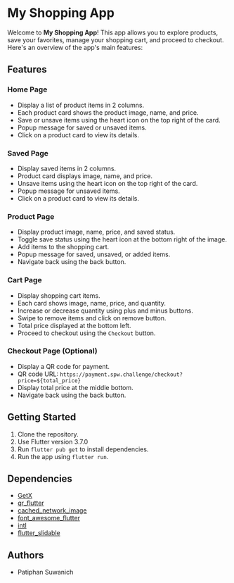 # My Shopping App

Welcome to **My Shopping App**! This app allows you to explore products, save your favorites, manage your shopping cart, and proceed to checkout. Here's an overview of the app's main features:

## Features

### Home Page

- Display a list of product items in 2 columns.
- Each product card shows the product image, name, and price.
- Save or unsave items using the heart icon on the top right of the card.
- Popup message for saved or unsaved items.
- Click on a product card to view its details.

### Saved Page

- Display saved items in 2 columns.
- Product card displays image, name, and price.
- Unsave items using the heart icon on the top right of the card.
- Popup message for unsaved items.
- Click on a product card to view its details.

### Product Page

- Display product image, name, price, and saved status.
- Toggle save status using the heart icon at the bottom right of the image.
- Add items to the shopping cart.
- Popup message for saved, unsaved, or added items.
- Navigate back using the back button.

### Cart Page

- Display shopping cart items.
- Each card shows image, name, price, and quantity.
- Increase or decrease quantity using plus and minus buttons.
- Swipe to remove items and click on remove button.
- Total price displayed at the bottom left.
- Proceed to checkout using the `Checkout` button.

### Checkout Page (Optional)

- Display a QR code for payment.
- QR code URL: `https://payment.spw.challenge/checkout?price=${total_price}`
- Display total price at the middle bottom.
- Navigate back using the back button.

## Getting Started

1. Clone the repository.
2. Use Flutter version 3.7.0
3. Run `flutter pub get` to install dependencies.
4. Run the app using `flutter run`.

## Dependencies

- [GetX](https://pub.dev/packages/get)
- [qr_flutter](https://pub.dev/packages/qr_flutter)
- [cached_network_image](https://pub.dev/packages/cached_network_image)
- [font_awesome_flutter](https://pub.dev/packages/font_awesome_flutter)
- [intl](https://pub.dev/packages/intl)
- [flutter_slidable](https://pub.dev/packages/flutter_slidable)

## Authors

- Patiphan Suwanich

